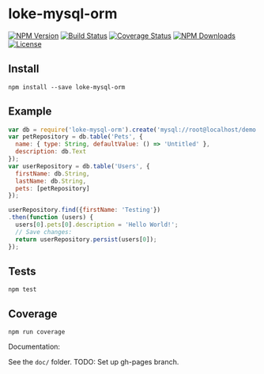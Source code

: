 # loke-mysql-orm

[![NPM Version](https://img.shields.io/npm/v/loke-mysql-orm.svg)](https://www.npmjs.com/package/loke-mysql-orm)
[![Build Status](https://img.shields.io/travis/LOKE/loke-mysql-orm/master.svg)](https://travis-ci.org/LOKE/loke-mysql-orm)
[![Coverage Status](https://img.shields.io/coveralls/LOKE/loke-mysql-orm/master.svg)](https://coveralls.io/r/LOKE/loke-mysql-orm?branch=master)
[![NPM Downloads](https://img.shields.io/npm/dm/loke-mysql-orm.svg)](https://www.npmjs.com/package/loke-mysql-orm)
[![License](https://img.shields.io/npm/l/loke-mysql-orm.svg)](https://www.npmjs.com/package/loke-mysql-orm)

## Install

`npm install --save loke-mysql-orm`

## Example

```js
var db = require('loke-mysql-orm').create('mysql://root@localhost/demo');
var petRepository = db.table('Pets', {
  name: { type: String, defaultValue: () => 'Untitled' },
  description: db.Text
});
var userRepository = db.table('Users', {
  firstName: db.String,
  lastName: db.String,
  pets: [petRepository]
});

userRepository.find({firstName: 'Testing'})
.then(function (users) {
  users[0].pets[0].description = 'Hello World!';
  // Save changes:
  return userRepository.persist(users[0]);
});
```

## Tests

`npm test`

## Coverage

`npm run coverage`

Documentation:

See the `doc/` folder.
TODO: Set up gh-pages branch.
